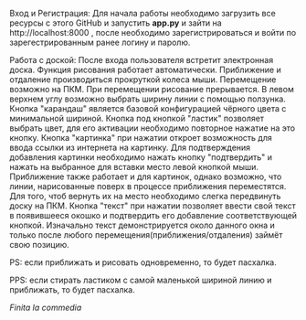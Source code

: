 Вход и Регистрация: Для начала работы необходимо загрузить все ресурсы с этого GitHub и запустить **app.py** и зайти на http://localhost:8000 , после необходимо зарегистрироваться и войти по зарегестрированным ранее логину и паролю. 

Работа с доской: После входа пользователя встретит электронная доска. Функция рисования работает автоматически. Приближение и отдаление производиться прокруткой колеса мыши. Перемещение возможно на ПКМ. При перемещении рисование прерывается. В левом верхнем углу возможно выбрать ширину линии с помощью ползунка. Кнопка "карандаш" является базовой конфигурацией чёрного цвета с минимальной шириной. Кнопка под кнопкой "ластик" позволяет выбрать цвет, для его активации необходимо повторное нажатие на это кнопку. Кнопка "картинка" при нажатии откроет возможность для ввода ссылки из интернета на картинку. Для подтверждения добавления картинки необходимо нажать кнопку "подтвердить" и нажать на выбранное для вставки место левой кнопкой мыши. Приближение также работает и для картинок, однако возможно, что линии, нарисованные поверх в процессе приближения переместятся. Для того, чтоб вернуть их на место необходимо слегка передвинуть доску на ПКМ. Кнопка "текст" при нажатии позволяет ввести свой текст в появившееся окошко и подтвердить его добавление соответствующей кнопкой. Изначально текст демонстрируется около данного окна и только после любого перемещения(приближения/отдаления) займёт свою позицию.

PS: если приближать и рисовать одновременно, то будет пасхалка.

PPS: если стирать ластиком с самой маленькой шириной линию и приближать, то будет пасхалка.

*Finita la commedia*

